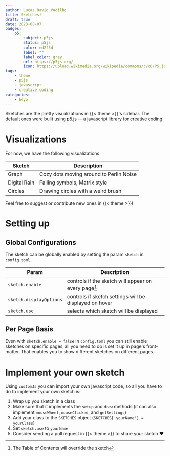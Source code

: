 ```yaml
---
author: Lucas David Vadilho
title: Sketches!
draft: true
date: 2023-08-07
badges:
    p5:
        subject: p5js
        status: p5js
        color: ed225d
        label: ""
        label_color: grey
        url: https://p5js.org/
        icon: https://upload.wikimedia.org/wikipedia/commons/c/c6/P5.js_icon.svg
tags: 
    - theme
    - p5js
    - javascript
    - creative coding
categories:
    - heyo
---
```


Sketches are the pretty visualizations in {{< theme >}}'s sidebar. The default ones were built using [p5.js](https://p5js.org/) -- a javascript library for creative coding.

<!--more-->

# Visualizations

For now, we have the following visualizations:

| Sketch | Description |
| ------ | ----------- |
| Graph | Cozy dots moving around to Perlin Noise |
| Digital Rain | Falling symbols, Matrix style |
| Circles | Drawing circles with a weird brush |


Feel free to suggest or contribute new ones in {{< theme >}}!

# Setting up

## Global Configurations

The sketch can be globally enabled by setting the param `sketch` in `config.toml`.

| Param                   | Description                                            |
| ----------------------- | ------------------------------------------------------ |
| `sketch.enable`         | controls if the sketch will appear on every page[^1]   |
| `sketch.displayOptions` | controls if sketch settings will be displayed on hover |
| `sketch.use`            | selects which sketch will be displayed                 |

[^1]: The Table of Contents will override the sketch

## Per Page Basis

Even with `sketch.enable = false` in `config.toml` you can still enable sketches on specific pages, all you need to do is set it up in page's front-matter. That enables you to show different sketches on different pages.

# Implement your own sketch

Using `customJs` you can import your own javascript code, so all you have to do to implement your own sketch is:

1. Wrap up you sketch in a class
1. Make sure that it implements the `setup` and `draw` methods (it can also implement `mouseWheel`, `mouseClicked`, and `getSettings`)
1. Add your class to the `SKETCHES` object (`SKETCHES['yourName'] = yourClass`)
1. Set `sketch.use` to `yourName`
1. Consider sending a pull request in {{< theme >}} to share your sketch :heart: